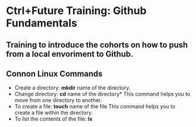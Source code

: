 # Ctrl+Future Training: Github Fundamentals
## Training to introduce the cohorts on how to push from a local envoriment to Github.
## Connon Linux Commands
- Create a directory: **mkdir** name of the directory.
- Change directory: **cd** name of the directory* This command helps you to move from one directory to another.
- To create a file: **touch** name of the file This command helps you to create a file within the directory.
- To list the contents of the file: **ls**
